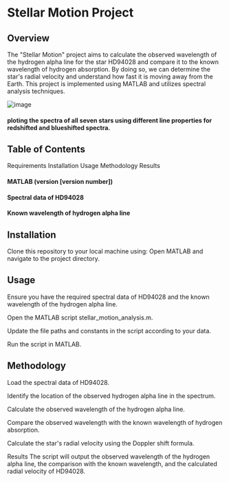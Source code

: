 # Stellar Motion Project
## Overview
The "Stellar Motion" project aims to calculate the observed wavelength of the hydrogen alpha line for the star HD94028 and compare it to the known wavelength of hydrogen absorption. By doing so, we can determine the star's radial velocity and understand how fast it is moving away from the Earth. This project is implemented using MATLAB and utilizes spectral analysis techniques.

![image](https://github.com/Soumik0811/Stellar-Motion/assets/91133940/5db20ddb-06fd-41b5-9f9e-403547ff3092)
#### ploting the spectra of all seven stars using different line properties for redshifted and blueshifted spectra.

## Table of Contents
Requirements
Installation
Usage
Methodology
Results

#### MATLAB (version [version number])
#### Spectral data of HD94028
#### Known wavelength of hydrogen alpha line
## Installation
Clone this repository to your local machine using:
Open MATLAB and navigate to the project directory.

## Usage
Ensure you have the required spectral data of HD94028 and the known wavelength of the hydrogen alpha line.

Open the MATLAB script stellar_motion_analysis.m.

Update the file paths and constants in the script according to your data.

Run the script in MATLAB.

## Methodology
Load the spectral data of HD94028.

Identify the location of the observed hydrogen alpha line in the spectrum.

Calculate the observed wavelength of the hydrogen alpha line.

Compare the observed wavelength with the known wavelength of hydrogen absorption.

Calculate the star's radial velocity using the Doppler shift formula.

Results
The script will output the observed wavelength of the hydrogen alpha line, the comparison with the known wavelength, and the calculated radial velocity of HD94028.
